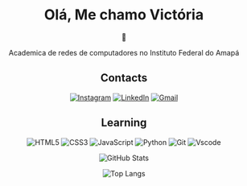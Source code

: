 <div align="center">
 <h1>Olá, Me chamo Victória </h1>👋  
</div>
<div align="center">
  <p>
   Academica de redes de computadores no Instituto Federal do Amapá
  </p>

</div>
<div align="center">
<h2> 
  Contacts
</h2>
  
[![Instagram](https://img.shields.io/badge/-Instagram-%23E4405F?style=for-the-badge&logo=instagram&logoColor=white)](https://www.instagram.com/vivavivick/)
[![LinkedIn](https://img.shields.io/badge/LinkedIn-0077B5?style=for-the-badge&logo=linkedin&logoColor=white)](https://www.linkedin.com/in//)
[![Gmail](https://img.shields.io/badge/Gmail-333333?style=for-the-badge&logo=gmail&logoColor=red)](mailto:victoriasilva.viva@gmail.com)
  
</div>
 <div align="center">
   <h2>
     Learning
   </h2>
   
![HTML5](https://img.shields.io/badge/HTML5-E34F26?style=for-the-badge&logo=html5&logoColor=white)
![CSS3](https://img.shields.io/badge/CSS3-1572B6?style=for-the-badge&logo=css3&logoColor=white)
![JavaScript](https://img.shields.io/badge/JavaScript-F7DF1E?style=for-the-badge&logo=javascript&logoColor=black)
![Python](https://img.shields.io/badge/python-3670A0?style=for-the-badge&logo=python&logoColor=ffdd54)
![Git](https://img.shields.io/badge/GIT-E44C30?style=for-the-badge&logo=git&logoColor=white)
![Vscode](https://img.shields.io/badge/Vscode-007ACC?style=for-the-badge&logo=visual-studio-code&logoColor=white)
 </div>

<div align="center">
  
![GitHub Stats](https://github-readme-stats.vercel.app/api?username=VivaVivick&theme=transparent&bg_color=000&border_color=30A3DC&show_icons=true&icon_color=30A3DC&title_color=E94D5F&text_color=FFF)

![Top Langs](https://github-readme-stats-git-masterrstaa-rickstaa.vercel.app/api/top-langs/?username=Vivavivick&bg_color=000&border_color=30A3DC&title_color=E94D5F&text_color=FFF)
  

</div>
